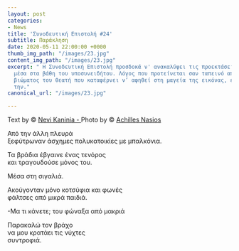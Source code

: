 ```yaml
---
layout: post
categories:
- News
title: 'Συνοδευτική Επιστολή #24'
subtitle: Παράκληση
date: 2020-05-11 22:00:00 +0000
thumb_img_path: "/images/23.jpg"
content_img_path: "/images/23.jpg"
excerpt: " Η Συνοδευτική Επιστολή προσδοκά ν' ανακαλύψει τις προεκτάσεις της εικόνας
  μέσα στα βάθη του υποσυνειδήτου. Λόγος που προτείνεται σαν ταπεινό απαύγασμα του
  βιώματος του θεατή που καταφέρνει ν’ αφηθεί στη μαγεία της εικόνας, επαναδημιουργώντας
  την."
canonical_url: "/images/23.jpg"

---
```

Text by © <a href="https://www.facebook.com/nevi.kaninia" target="blank">Nevi Kaninia - </a>Photo by © <a href="https://anikon.org/" target="blank">Achilles Nasios</a>

Από την άλλη πλευρά  
ξεφύτρωναν άσχημες πολυκατοικίες με μπαλκόνια.

Τα βράδια έβγαινε ένας τενόρος  
και τραγουδούσε μόνος του.

Μέσα στη σιγαλιά.

Ακούγονταν μόνο κοτσύφια και φωνές  
φάλτσες από μικρά παιδιά.

\-Μα τι κάνετε; του φώναξα από μακριά

Παρακαλώ τον βράχο  
να μου κρατάει τις νύχτες  
συντροφιά.